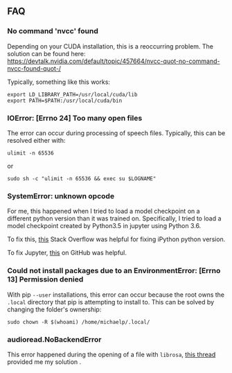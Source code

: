 
## FAQ

### No command 'nvcc' found

Depending on your CUDA installation, this is a reoccurring problem. The solution can be found here:
https://devtalk.nvidia.com/default/topic/457664/nvcc-quot-no-command-nvcc-found-quot-/

Typically, something like this works:

    export LD_LIBRARY_PATH=/usr/local/cuda/lib
    export PATH=$PATH:/usr/local/cuda/bin

### IOError: [Errno 24] Too many open files

The error can occur during processing of speech files. Typically, this can be resolved either with:

    ulimit -n 65536

or

    sudo sh -c "ulimit -n 65536 && exec su $LOGNAME"

### SystemError: unknown opcode

For me, this happened when I tried to load a model checkpoint on a different python version
than it was trained on. Specifically, I tried to load a model checkpoint created by Python3.5
in jupyter using Python 3.6.

To fix this, [this](https://stackoverflow.com/questions/9386048/ipython-reads-wrong-python-version)
Stack Overflow was helpful for fixing iPython python version.

To fix Jupyter, [this](https://github.com/jupyter/notebook/issues/2563) on GitHub was helpful.

### Could not install packages due to an EnvironmentError: [Errno 13] Permission denied

With pip ``--user`` installations, this error can occur because the root owns the ``.local``
directory that pip is attempting to install to. This can be solved by changing the folder's
ownership:

    sudo chown -R $(whoami) /home/michaelp/.local/


### audioread.NoBackendError

This error happened during the opening of a file with ``librosa``,
[this thread](https://github.com/librosa/librosa/issues/219) provided me my solution .
